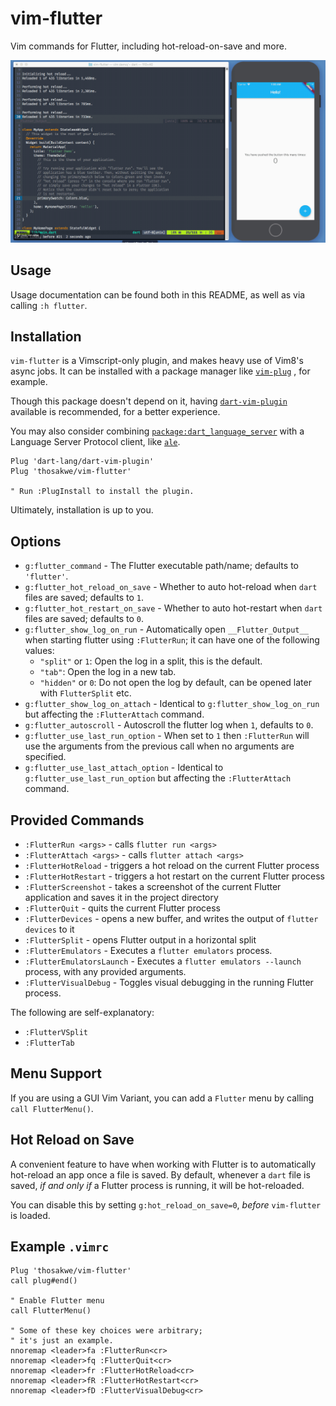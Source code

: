 # vim-flutter
Vim commands for Flutter, including hot-reload-on-save and more.

![Demo usage GIF](demo.gif)

## Usage
Usage documentation can be found both in this README, as well
as via calling `:h flutter`.

## Installation
`vim-flutter` is a Vimscript-only plugin, and makes heavy
use of Vim8's async jobs. It can be installed with a
package manager like
[`vim-plug`](https://github.com/junegunn/vim-plug)
, for example.

Though this package doesn't depend on it, having
[`dart-vim-plugin`](https://github.com/dart-lang/dart-vim-plugin)
available is recommended, for a better experience.

You may also consider combining
[`package:dart_language_server`](https://github.com/natebosch/dart_language_server)
with a Language Server Protocol client, like
[`ale`](https://github.com/w0rp/ale).

```vim
Plug 'dart-lang/dart-vim-plugin'
Plug 'thosakwe/vim-flutter'

" Run :PlugInstall to install the plugin.
```

Ultimately, installation is up to you.

## Options
* `g:flutter_command` - The Flutter executable path/name; defaults to `'flutter'`.
* `g:flutter_hot_reload_on_save` - Whether to auto hot-reload when `dart` files
are saved; defaults to `1`.
* `g:flutter_hot_restart_on_save` - Whether to auto hot-restart when `dart` files
are saved; defaults to `0`.
* `g:flutter_show_log_on_run` - Automatically open `__Flutter_Output__` when starting
flutter using `:FlutterRun`; it can have one of the following values:
  * `"split"` or `1`: Open the log in a split, this is the default.
  * `"tab"`: Open the log in a new tab.
  * `"hidden"` or `0`: Do not open the log by default, can be opened later with `FlutterSplit` etc.
* `g:flutter_show_log_on_attach` - Identical to `g:flutter_show_log_on_run` but affecting
the `:FlutterAttach` command.
* `g:flutter_autoscroll` - Autoscroll the flutter log when `1`, defaults to `0`.
* `g:flutter_use_last_run_option` - When set to `1` then `:FlutterRun` will use the arguments from
the previous call when no arguments are specified.
* `g:flutter_use_last_attach_option` - Identical to `g:flutter_use_last_run_option` but
affecting the `:FlutterAttach` command.

## Provided Commands
* `:FlutterRun <args>` - calls `flutter run <args>`
* `:FlutterAttach <args>` - calls `flutter attach <args>`
* `:FlutterHotReload` - triggers a hot reload on the current Flutter process
* `:FlutterHotRestart` - triggers a hot restart on the current Flutter process
* `:FlutterScreenshot` - takes a screenshot of the current Flutter application and saves it in the project directory
* `:FlutterQuit` - quits the current Flutter process
* `:FlutterDevices` - opens a new buffer, and writes the output of `flutter devices` to it
* `:FlutterSplit` - opens Flutter output in a horizontal split
* `:FlutterEmulators` - Executes a `flutter emulators` process.
* `:FlutterEmulatorsLaunch` - Executes a `flutter emulators --launch` process, with any provided
arguments.
* `:FlutterVisualDebug` - Toggles visual debugging in the running Flutter process.

The following are self-explanatory:
* `:FlutterVSplit`
* `:FlutterTab`

## Menu Support
If you are using a GUI Vim Variant, you can add a `Flutter` menu by calling `call FlutterMenu()`.

## Hot Reload on Save
A convenient feature to have when working with Flutter is
to automatically hot-reload an app once a file is saved.
By default, whenever a `dart` file is saved, *if and only if*
a Flutter process is running, it will be hot-reloaded.

You can disable this by setting `g:hot_reload_on_save=0`,
*before* `vim-flutter` is loaded.

## Example `.vimrc`
```vim
Plug 'thosakwe/vim-flutter'
call plug#end()

" Enable Flutter menu
call FlutterMenu()

" Some of these key choices were arbitrary;
" it's just an example.
nnoremap <leader>fa :FlutterRun<cr>
nnoremap <leader>fq :FlutterQuit<cr>
nnoremap <leader>fr :FlutterHotReload<cr>
nnoremap <leader>fR :FlutterHotRestart<cr>
nnoremap <leader>fD :FlutterVisualDebug<cr>
```
